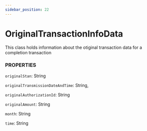 ```yaml
---
sidebar_position: 22
---
```


# OriginalTransactionInfoData

This class holds information about the otiginal transaction data for a completion transaction

### PROPERTIES

`originalStan`: String

`originalTransmissionDateAndTime`: String,

`originalAuthorizationId`: String

`originalAmount`: String

`month`: String

`time`: String



